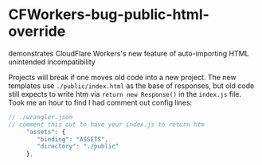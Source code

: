 # CFWorkers-bug-public-html-override
demonstrates CloudFlare Workers's new feature of auto-importing HTML unintended incompatibility

Projects will break if one moves old code into a new project.  The new templates use `./public/index.html` as the base of responses, but old code still expects to write htm via `return new Response()` in the `index.js` file.  Took me an hour to find I had comment out config lines:

```js
// ./wrangler.json
// comment this out to have your index.js to return htm
	 "assets": {
	 	"binding": "ASSETS",
	 	"directory": "./public"
	 },
```
